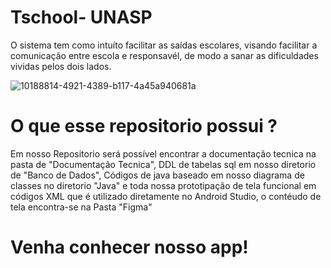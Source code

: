 # Tschool- UNASP

O sistema tem como intuíto facilitar as saídas escolares, visando facilitar a comunicação entre escola e responsavél, de modo a sanar as dificuldades vividas pelos dois lados.

![10188814-4921-4389-b117-4a45a940681a](https://user-images.githubusercontent.com/34111297/70008042-32616780-1551-11ea-8665-d0d07f5e03fa.jpg)

# O que esse repositorio possui ?

Em nosso Repositorio será possível encontrar a documentação tecnica na pasta de "Documentação Tecnica", DDL de tabelas sql em nosso diretorio de "Banco de Dados", Códigos de java baseado em nosso diagrama de classes no diretorio "Java" e toda nossa prototipação de tela funcional em códigos XML que é utilizado diretamente no Android Studio, o contéudo de tela encontra-se na Pasta "Figma"


# Venha conhecer nosso app!

